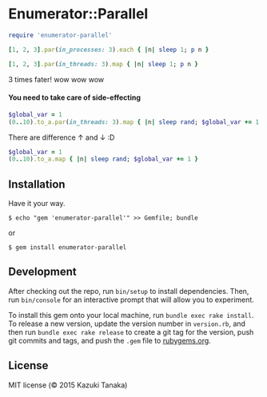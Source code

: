 # Enumerator::Parallel

```ruby
require 'enumerator-parallel'

[1, 2, 3].par(in_processes: 3).each { |n| sleep 1; p n }

[1, 2, 3].par(in_threads: 3).map { |n| sleep 1; p n }
```
3 times fater! wow wow wow

#### You need to take care of side-effecting
```ruby
$global_var = 1
(0..10).to_a.par(in_threads: 3).map { |n| sleep rand; $global_var += 1 }
```
There are difference ↑ and ↓ :D

```ruby
$global_var = 1
(0..10).to_a.map { |n| sleep rand; $global_var += 1 }
```

## Installation

Have it your way.

    $ echo "gem 'enumerator-parallel'" >> Gemfile; bundle

or

    $ gem install enumerator-parallel


## Development

After checking out the repo, run `bin/setup` to install dependencies. Then, run `bin/console` for an interactive prompt that will allow you to experiment.

To install this gem onto your local machine, run `bundle exec rake install`. To release a new version, update the version number in `version.rb`, and then run `bundle exec rake release` to create a git tag for the version, push git commits and tags, and push the `.gem` file to [rubygems.org](https://rubygems.org).

## License

MIT license (© 2015 Kazuki Tanaka)
